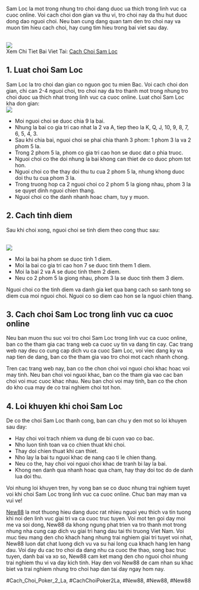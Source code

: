 <p>Sam Loc la mot trong nhung tro choi dang duoc ua thich trong linh vuc ca cuoc online. Voi cach choi don gian va thu vi, tro choi nay da thu hut duoc dong dao nguoi choi. Neu ban cung dang quan tam den tro choi nay va muon tim hieu cach choi, hay cung tim hieu trong bai viet sau day.</p><br><img src="https://new88n.net/wp-content/uploads/2025/04/Cach-choi-Sam-Loc-chi-tiet.png"></br>
Xem Chi Tiet Bai Viet Tai: <a href="https://new88n.net/cach-choi-sam-loc/">Cach Choi Sam Loc</a><h2>1. Luat choi Sam Loc</h2><p>Sam Loc la tro choi dan gian co nguon goc tu mien Bac. Voi cach choi don gian, chi can 2-4 nguoi choi, tro choi nay da tro thanh mot trong nhung tro choi duoc ua thich nhat trong linh vuc ca cuoc online. Luat choi Sam Loc kha don gian:<br><img src="https://new88n.net/wp-content/uploads/2025/04/Cach-choi-Sam-Loc-chi-tiet.png"></br><ul>
<li>Moi nguoi choi se duoc chia 9 la bai.</li>
<li>Nhung la bai co gia tri cao nhat la 2 va A, tiep theo la K, Q, J, 10, 9, 8, 7, 6, 5, 4, 3.</li>
<li>Sau khi chia bai, nguoi choi se phai chia thanh 3 phom: 1 phom 3 la va 2 phom 5 la.</li>
<li>Trong 2 phom 5 la, phom co gia tri cao hon se duoc dat o phia truoc.</li>
<li>Nguoi choi co the doi nhung la bai khong can thiet de co duoc phom tot hon.</li>
<li>Nguoi choi co the thay doi thu tu cua 2 phom 5 la, nhung khong duoc doi thu tu cua phom 3 la.</li>
<li>Trong truong hop ca 2 nguoi choi co 2 phom 5 la giong nhau, phom 3 la se quyet dinh nguoi chien thang.</li>
<li>Nguoi choi co the danh nhanh hoac cham, tuy y muon.</li>
</ul><h2>2. Cach tinh diem</h2><p>Sau khi choi xong, nguoi choi se tinh diem theo cong thuc sau:</p><br><img src="https://new88n.net/wp-content/uploads/2025/04/Gioi-thieu-ve-tro-choi-Sam-Loc.png"></br><ul>
<li>Moi la bai ha phom se duoc tinh 1 diem.</li>
<li>Moi la bai co gia tri cao hon 7 se duoc tinh them 1 diem.</li>
<li>Moi la bai 2 va A se duoc tinh them 2 diem.</li>
<li>Neu co 2 phom 5 la giong nhau, phom 3 la se duoc tinh them 3 diem.</li>
</ul><p>Nguoi choi co the tinh diem va danh gia ket qua bang cach so sanh tong so diem cua moi nguoi choi. Nguoi co so diem cao hon se la nguoi chien thang.<h2>3. Cach choi Sam Loc trong linh vuc ca cuoc online</h2><p>Neu ban muon thu suc voi tro choi Sam Loc trong linh vuc ca cuoc online, ban co the tham gia cac trang web ca cuoc uy tin va dang tin cay. Cac trang web nay deu co cung cap dich vu ca cuoc Sam Loc, voi viec dang ky va nap tien de dang, ban co the tham gia vao tro choi mot cach nhanh chong.</p><p>Tren cac trang web nay, ban co the chon choi voi nguoi choi khac hoac voi may tinh. Neu ban choi voi nguoi khac, ban co the tham gia vao cac ban choi voi muc cuoc khac nhau. Neu ban choi voi may tinh, ban co the chon do kho cua may de co trai nghiem choi tot hon.<h2>4. Loi khuyen khi choi Sam Loc</h2><p>De co the choi Sam Loc thanh cong, ban can chu y den mot so loi khuyen sau day:</p><ul>
<li>Hay choi voi trach nhiem va dung de bi cuon vao co bac.</li>
<li>Nho luon tinh toan va co chien thuat khi choi.</li>
<li>Thay doi chien thuat khi can thiet.</li>
<li>Nho lay la bai tu nguoi khac de nang cao ti le chien thang.</li>
<li>Neu co the, hay choi voi nguoi choi khac de tranh bi lay la bai.</li>
<li>Khong nen danh qua nhanh hoac qua cham, hay thay doi toc do de danh lua doi thu.</li>
</ul><p>Voi nhung loi khuyen tren, hy vong ban se co duoc nhung trai nghiem tuyet voi khi choi Sam Loc trong linh vuc ca cuoc online. Chuc ban may man va vui ve!</p><p><a href="https://new88n.net/">New88</a> la mot thuong hieu dang duoc rat nhieu nguoi yeu thich va tin tuong khi noi den linh vuc giai tri va ca cuoc truc tuyen. Voi mot ten goi day moi me va soi dong, New88 da khong ngung phat trien va tro thanh mot trong nhung nha cung cap dich vu giai tri hang dau tai thi truong Viet Nam. Voi muc tieu mang den cho khach hang nhung trai nghiem giai tri tuyet voi nhat, New88 luon dat chat luong dich vu va su hai long cua khach hang len hang dau. Voi day du cac tro choi da dang nhu ca cuoc the thao, song bac truc tuyen, danh bai va xo so, New88 cam ket mang den cho nguoi choi nhung trai nghiem thu vi va day kich tinh. Hay den voi New88 de cam nhan su khac biet va trai nghiem nhung tro choi hap dan tai day ngay hom nay.</p>
#Cach_Choi_Poker_2_La, #CachChoiPoker2La, #New88, #New88, #New88
